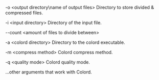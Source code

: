 -o \<output directory\\name of output files\> Directory to store divided & compressed files.

-i \<input directory\> Directory of the input file.

--count \<amount of files to divide between\> 

-a \<colord directory\> Directory to the colord executable.

-m \<compress method\> Colord compress method.

-q \<quality mode\> Colord quality mode.

...other arguments that work with Colord.
